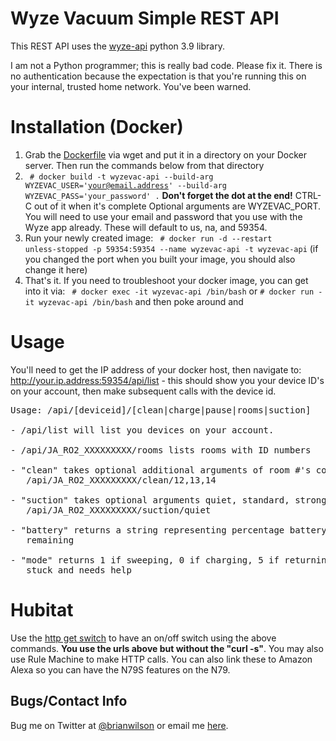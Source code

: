# Wyze Vacuum Simple REST API
This REST API uses the [wyze-api](https://pypi.org/project/wyze-sdk/) python 3.9 library.

I am not a Python programmer; this is really bad code. Please fix it. There is
no authentication because the expectation is that you're running this on your
internal, trusted home network. You've been warned.

# Installation (Docker)
1. Grab the [Dockerfile](https://raw.githubusercontent.com/bdwilson/wyzevac-api/master/Dockerfile) via wget and put it in a directory on your Docker server. Then run the commands
below from that directory
2. <code> # docker build -t wyzevac-api --build-arg WYZEVAC_USER='your@email.address' --build-arg WYZEVAC_PASS='your_password' .</code> __Don't forget the dot at the end!__ CTRL-C out of it when it's complete
Optional arguments are WYZEVAC_PORT. You will need to use your email and
password that you use with the Wyze app already. These will default to us, na,
and 59354. 
3. Run your newly created image: <code> # docker run -d --restart unless-stopped -p 59354:59354 --name wyzevac-api -t wyzevac-api</code> (if you changed the port when you built your image, you should also change it here)
4. That's it. If you need to troubleshoot your docker image, you can get into
it via:
<code> # docker exec -it wyzevac-api /bin/bash</code> or 
<code># docker run -it wyzevac-api /bin/bash</code> and then poke around and

# Usage
You'll need to get the IP address of your docker host, then navigate to:
http://your.ip.address:59354/api/list - this should show you your device ID's
on your account, then make subsequent calls with the device id.
<pre>
Usage: /api/[deviceid]/[clean|charge|pause|rooms|suction]

- /api/list will list you devices on your account.

- /api/JA_RO2_XXXXXXXXX/rooms lists rooms with ID numbers

- "clean" takes optional additional arguments of room #'s comma separated
   /api/JA_RO2_XXXXXXXXX/clean/12,13,14

- "suction" takes optional arguments quiet, standard, strong
   /api/JA_RO2_XXXXXXXXX/suction/quiet

- "battery" returns a string representing percentage battery
   remaining

- "mode" returns 1 if sweeping, 0 if charging, 5 if returning to charge, 4 іf
   stuck and needs help
</pre>

# Hubitat
Use the [http get switch](https://github.com/hubitat/HubitatPublic/blob/master/examples/drivers/httpGetSwitch.groovy)
to have an on/off switch using the above commands. __You use the urls above but without the "curl -s"__. You may also use Rule Machine to make HTTP calls. You can also link these to
Amazon Alexa so you can have the N79S features on the N79.

Bugs/Contact Info
-----------------
Bug me on Twitter at [@brianwilson](http://twitter.com/brianwilson) or email me [here](http://cronological.com/comment.php?ref=bubba).
